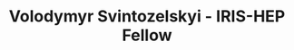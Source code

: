 ---
layout: fellow
pagetype: fellow
shortname: VolodymyrSvintozelskyi
permalink: /fellows/VolodymyrSvintozelskyi.html
fellow-name: Volodymyr Svintozelskyi
title: Volodymyr Svintozelskyi - IRIS-HEP Fellow
active: false
dates:
  - start: 2022-06-21
    end: 2022-09-01
  - start: 2022-12-01
    end: 2023-02-28
photo: /assets/images/team/Volodymyr-Svintozelskyi.jpg
institution: Taras Shevchenko National University of Kyiv
e-mail: volodymyrsvintozelskyi@gmail.com

projects:
- project_title: Development of high-performance reconstruction algorithms for detecting long-lived particles
  project_goal: >
    Development of new Artificial Intelligence applications that are impossible to implement with the current hardware solutions due to the requirements of high-speed response and power constraints. Development and implementation of particle reconstruction algorithms using GPUs and/or FPGAs, as well as the real-time processing of massive data from the LHCb experiment. This will be crucial for detecting long-lived particles predicted in new physics models, and also interesting for industrial and real-life applications.
  mentors:
  -  Arantza Oyanguren (IFIC - University of Valencia/CSIC, Spain)
  proposal: /assets/pdf/fellows-2022/201-proposal-Volodymyr-Svintozelskyi.pdf
- project_title: New trigger lines dedicated to long-lived particle detection at the LHCb experiment
  project_goal: >
    Development of new algorithms and software for the high level trigger lines at the LHCb experiment. These will be crucial to detect new long-lived particles during Run3 of the LHC proton-proton collider.
  mentors:
  -  Arantza Oyanguren (IFIC - University of Valencia/CSIC, Spain)
  proposal: /assets/pdf/fellows-2022/201-proposal-Volodymyr-Svintozelskyi-2.pdf
presentations:
  - title: "Volodymyr Svintozelskyi - Development of high-performance reconstruction algorithms for detecting long-lived particles"
    date: 2022-07-27
    url: "https://indico.cern.ch/event/1184316/contributions/4975856/subcontributions/389796/attachments/2486437/4269348/V.Svintozelskyi%20IRIS-HEP%20Lightning%20talk.pdf"
    meeting: "IRIS-HEP Fellows Introductory Presentations"
    meetingurl: "https://indico.cern.ch/event/1184316/"
    recordingurl: ""
    focus-area: ia
  - title: "SciFi-Velo matching optimization"
    date: 2022-08-23
    url: "https://indico.cern.ch/event/1189570/contributions/5014580/attachments/2495784/4286452/VA_Matching_optimization.pdf"
    meeting: "RTA: Reconstruction WP2 meeting"
    meetingurl: "https://indico.cern.ch/event/1189570/"
    recordingurl: ""
    focus-area: ia
  - title: "Volodymyr Svintozelskyi - Development of high-performance reconstruction algorithms for detecting long-lived particles"
    date: 2022-10-19
    url: "https://indico.cern.ch/event/1199559/contributions/5097275/attachments/2531410/4355501/IRIS-HEP%20Final%20Svintozelskyi.pdf"
    meeting: "IRIS-HEP Fellows Presentations 2022"
    meetingurl: "https://indico.cern.ch/event/1199559/"
    recordingurl: "https://youtu.be/gEaqn7C9ipY"
    focus-area: ia
current_status: >
  <strong>May 2022</strong> - Printed Circuit Board Designer (Trainee) at ETH Zürich
github-username: VolodymyrSvintozelskyi
gitlab-url: https://gitlab.cern.ch/vsvintoz
linkedin-profile: https://www.linkedin.com/in/volodymyr-svintozelskyi-046b731a7
---